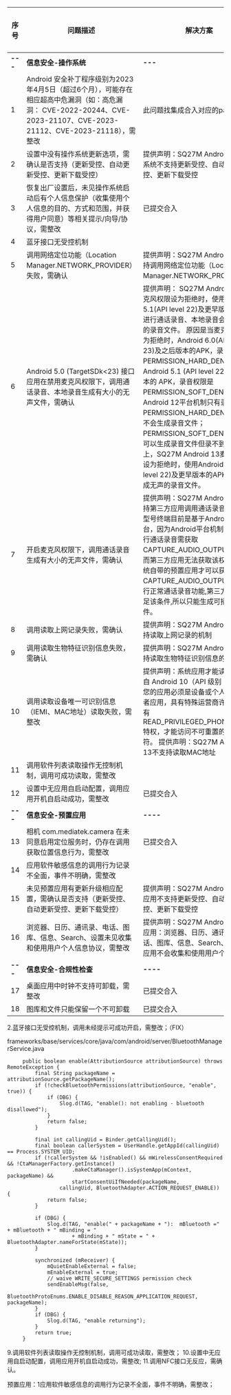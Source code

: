 | **序号**  | **问题描述**                                                                                                                | 解决方案                                                                                                                                                                                                                                                                                                                                                                                                                      | 状态  | 修改信息 |
| ------- | ----------------------------------------------------------------------------------------------------------------------- | ------------------------------------------------------------------------------------------------------------------------------------------------------------------------------------------------------------------------------------------------------------------------------------------------------------------------------------------------------------------------------------------------------------------------- | --- | ---- |
| **---** | **信息安全-操作系统**                                                                                                           | **---**                                                                                                                                                                                                                                                                                                                                                                                                                   |     |      |
| 1       | Android 安全补丁程序级别为2023年4月5日（超过6个月），可能存在相应超高中危漏洞（如：高危漏洞： CVE-2022-20244、CVE-2023-21107、CVE-2023-21112、CVE-2023-21118），需整改 | 此问题找集成合入对应的patch                                                                                                                                                                                                                                                                                                                                                                                                          |     |      |
| 2       | 设置中没有操作系统更新选项，需确认是否支持（更新受控、自动更新受控、更新下载受控）                                                                               | 提供声明：SQ27M Android 13操作系统不支持更新受控、自动更新受控、更新下载受控                                                                                                                                                                                                                                                                                                                                                                            |     |      |
| 3       | 恢复出厂设置后，未见操作系统启动后有个人信息保护（收集使用个人信息的目的、方式和范围，并获得用户同意）等相关提示/向导/协议，需整改                                                      | 已提交合入                                                                                                                                                                                                                                                                                                                                                                                                                     |     |      |
| 4       | 蓝牙接口无受控机制                                                                                                               |                                                                                                                                                                                                                                                                                                                                                                                                                           |     |      |
| 5       | 调用网络定位功能（Location Manager.NETWORK_PROVIDER）失败，需确认                                                                       | 提供声明：SQ27M Android 13不支持调用网络定位功能（Location Manager.NETWORK_PROVIDER）                                                                                                                                                                                                                                                                                                                                                       |     |      |
| 6       | Android 5.0 (TargetSDk<23) 接口应用在禁用麦克风权限下，调用通话录音、本地录音生成有大小的无声文件，需确认                                                      | 提供声明： SQ27M Android 13麦克风权限设为拒绝时，使用Android 5.1(API level 22)及更早版本的APK进行通话录音、本地录音会生成无声的录音文件。 原因是当麦克风权限设为拒绝时，Android 6.0(API level 23)及之后版本的APK，录音权限是PERMISSION_HARD_DENIED；Android 5.1 (API level 22)及更早版本的 APK，录音权限是PERMISSION_SOFT_DENIED。 Android 12平台机制只有录音权限为PERMISSION_HARD_DENIED时，不会生成录音文件；PERMISSION_SOFT_DENIED时，可以生成录音文件但录不到声音。 综上，SQ27M Android 13麦克风权限设为拒绝时，使用Android 5.1(API level 22)及更早版本的APK录音会生成无声的录音文件。 |     |      |
| 7       | 开启麦克风权限下，调用通话录音生成有大小的无声文件，需确认                                                                                           | 提供声明：SQ27M Android 13不支持第三方应用调用通话录音，我司该型号终端目前是基于Android 12平台，因为Android平台机制，应用进行通话录音需获取CAPTURE_AUDIO_OUTPUT权限，而第三方应用无法获取该权限,只有系统自带的预置应用才可以获取到CAPTURE_AUDIO_OUTPUT权限进行正常通话录音功能,第三方应用不满足该条件,所以只能生成可播放无声文件。                                                                                                                                                                                                                   |     |      |
| 8       | 调用读取上网记录失败，需确认                                                                                                          | 提供声明：SQ27M Android 13不支持读取上网记录的机制                                                                                                                                                                                                                                                                                                                                                                                         |     |      |
| 9       | 调用读取生物特征识别信息失败，需确认                                                                                                      | 提供声明：SQ27M Android 13不支持读取生物特征识别信息的机制                                                                                                                                                                                                                                                                                                                                                                                     |     |      |
| 10      | 调用读取设备唯一可识别信息（IEMI、MAC地址）读取失败，需整改                                                                                       | 提供声明：系统应用才能读取IEMI 自 Android 10（API 级别 29）起，您的应用必须是设备或个人资料所有者应用，具有特殊运营商许可，或具有 READ_PRIVILEGED_PHONE_STATE 特权，才能访问不可重置的设备标识符。 提供声明：SQ27M Android 13不支持读取MAC地址                                                                                                                                                                                                                                                               |     |      |
| 11      | 调用软件列表读取操作无控制机制，调用可成功读取，需整改                                                                                             |                                                                                                                                                                                                                                                                                                                                                                                                                           |     |      |
| 12      | 设置中无应用自启动配置，调用应用开机自启动成功，需整改                                                                                             | 已提交合入                                                                                                                                                                                                                                                                                                                                                                                                                     |     |      |
| **---** | **信息安全-预置应用**                                                                                                           | **----**                                                                                                                                                                                                                                                                                                                                                                                                                  |     |      |
| 13      | 相机 com.mediatek.camera 在未同意启用定位服务时，仍存在调用获取位置信息行为，需整改                                                                    | 已提交合入                                                                                                                                                                                                                                                                                                                                                                                                                     |     |      |
| 14      | 应用软件敏感信息的调用行为记录不全面，事件不明确，需整改                                                                                            |                                                                                                                                                                                                                                                                                                                                                                                                                           |     |      |
| 15      | 未见预置应用有更新升级相应配置，需确认是否支持（更新受控、自动更新受控、更新下载受控）                                                                             | 提供声明：SQ27M Android 13预置应用不支持更新受控、自动更新受控、更新下载受控                                                                                                                                                                                                                                                                                                                                                                            |     |      |
| 16      | 浏览器、日历、通讯录、电话、图库、信息、Search、设置未见收集和使用用户个人信息协议，需整改                                                                        | 提供声明：SQ27M Android 13预置应用：浏览器、日历、通讯录、电话、图库、信息、Search、设置等应用不会收集和使用用户个人信息                                                                                                                                                                                                                                                                                                                                                   |     |      |
| **---** | **信息安全-合规性检查**                                                                                                          | **----**                                                                                                                                                                                                                                                                                                                                                                                                                  |     |      |
| 17      | 桌面应用中时钟不支持可卸载，需整改                                                                                                       | 已提交合入                                                                                                                                                                                                                                                                                                                                                                                                                     |     |      |
| 18      | 图库和文件只能保留一个不可卸载                                                                                                         | 已提交合入                                                                                                                                                                                                                                                                                                                                                                                                                     |     |      |

2.蓝牙接口无受控机制，调用未经提示可成功开启，需整改；（FIX）

frameworks/base/services/core/java/com/android/server/BluetoothManagerService.java

```
     public boolean enable(AttributionSource attributionSource) throws RemoteException {  
         final String packageName = attributionSource.getPackageName();  
         if (!checkBluetoothPermissions(attributionSource, "enable", true)) {  
             if (DBG) {  
                 Slog.d(TAG, "enable(): not enabling - bluetooth disallowed");  
             }  
             return false;  
         }  
 ​  
         final int callingUid = Binder.getCallingUid();  
         final boolean callerSystem = UserHandle.getAppId(callingUid) == Process.SYSTEM_UID;  
         if (!callerSystem && !isEnabled() && mWirelessConsentRequired && !CtaManagerFactory.getInstance()  
                     .makeCtaManager().isSystemApp(mContext, packageName) &&  
                     startConsentUiIfNeeded(packageName,  
                 callingUid, BluetoothAdapter.ACTION_REQUEST_ENABLE)) {  
             return false;  
         }  
 ​  
         if (DBG) {  
             Slog.d(TAG, "enable(" + packageName + "):  mBluetooth =" + mBluetooth + " mBinding = "  
                     + mBinding + " mState = " + BluetoothAdapter.nameForState(mState));  
         }  
 ​  
         synchronized (mReceiver) {  
             mQuietEnableExternal = false;  
             mEnableExternal = true;  
             // waive WRITE_SECURE_SETTINGS permission check  
             sendEnableMsg(false,  
                     BluetoothProtoEnums.ENABLE_DISABLE_REASON_APPLICATION_REQUEST, packageName);  
         }  
         if (DBG) {  
             Slog.d(TAG, "enable returning");  
         }  
         return true;  
     }
```

9.调用软件列表读取操作无控制机制，调用可成功读取，需整改； 10.设置中无应用自启动配置，调用应用开机自启动成功，需整改; 11.调用NFC接口无反应，需确认。

预置应用：1应用软件敏感信息的调用行为记录不全面，事件不明确，需整改；